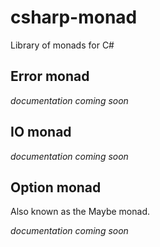 csharp-monad
============

Library of monads for C#


## Error monad

*documentation coming soon*


## IO monad

*documentation coming soon*


## Option monad 

Also known as the Maybe monad.

*documentation coming soon*



